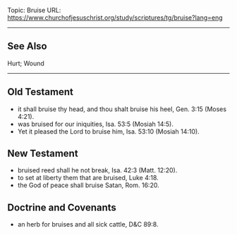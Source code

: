 Topic: Bruise
URL: https://www.churchofjesuschrist.org/study/scriptures/tg/bruise?lang=eng

---

## See Also

Hurt; Wound

---

## Old Testament

- it shall bruise thy head, and thou shalt bruise his heel, Gen. 3:15 (Moses 4:21).
- was bruised for our iniquities, Isa. 53:5 (Mosiah 14:5).
- Yet it pleased the Lord to bruise him, Isa. 53:10 (Mosiah 14:10).

## New Testament

- bruised reed shall he not break, Isa. 42:3 (Matt. 12:20).
- to set at liberty them that are bruised, Luke 4:18.
- the God of peace shall bruise Satan, Rom. 16:20.

## Doctrine and Covenants

- an herb for bruises and all sick cattle, D&C 89:8.

